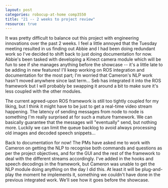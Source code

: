 ```yaml
---
layout: post
categories: robocup-at-home comp3550
title: "21 -- 2 weeks to project review" 
resource: true
---
```


It was pretty difficult to balance out this project with engineering innovations over the past 2 weeks.  I feel a little annoyed that the Tuesday meeting resulted in us finding out Abbie and I had been doing redundant work so I've decided to shift back to just doing documentation for now.  Abbie's been tasked with developing a Kinect camera module which will be fun to see if she manages anything before the showcase -- it's a little late to be adding in new features!  I'll keep working on ROS integration and documentation for the most part; I'm worried that Cameron's NLP work hasn't moved anywhere since last term... Seb has integrated it into the ROS framework but I will probably be swapping it around a bit to make sure it's less coupled with the other modules.

The current agreed-upon ROS framework is still too tightly coupled for my liking, but I think it might have to be just to get a real-time video stream happening.  The latency of sending messages from node to node is something I'm really surprised at for such a mature framework.  We can basically guarantee that the messages will "eventually" send, but nothing more.  Luckily we can limit the queue backlog to avoid always processing old images and decoded speech snippets...

Back to documentation for now!  The PMs have asked me to work with Cameron on getting the NLP to recognise both commands and questions as per the project objectives, and for the GUI and the rest of the framework to deal with the different streams accordingly.  I've added in the hooks and speech decodings in the framework, but Cameron was unable to get the NLP module doing anything on the day I did this.  At least it will be plug-and-play the moment he implements it, something we couldn't have done in the previous integrated work. We'll see how it goes before the showcase.